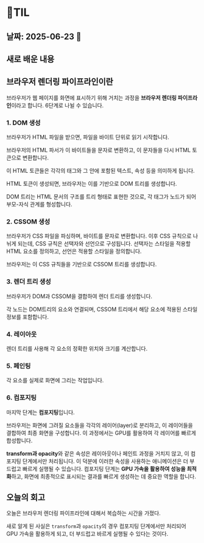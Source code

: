 # 🧾TIL

## 날짜: 2025-06-23 🐣

## 새로 배운 내용

## 브라우저 렌더링 파이프라인이란

브라우저가 웹 페이지를 화면에 표시하기 위해 거치는 과정을 **브라우저 렌더링 파이프라인**이라고 합니다. 6단계로 나뉠 수 있습니다.

### 1. DOM 생성

브라우저가 HTML 파일을 받으면, 파일을 바이트 단위로 읽기 시작합니다.

브라우저의 HTML 파서가 이 바이트들을 문자로 변환하고, 이 문자들을 다시 HTML 토큰으로 변환합니다.

이 HTML 토큰들은 각각의 태그와 그 안에 포함된 텍스트, 속성 등을 의미하게 됩니다.

HTML 토큰이 생성되면, 브라우저는 이를 기반으로 DOM 트리를 생성합니다.

DOM 트리는 HTML 문서의 구조를 트리 형태로 표현한 것으로, 각 태그가 노드가 되어 부모-자식 관계를 형성합니다.

### 2. CSSOM 생성

브라우저가 CSS 파일을 파싱하며, 바이트를 문자로 변환합니다. 이후 CSS 규칙으로 나뉘게 되는데, CSS 규칙은 선택자와 선언으로 구성됩니다. 선택자는 스타일을 적용할 HTML 요소를 정의하고, 선언은 적용할 스타일을 정의합니다.

브라우저는 이 CSS 규칙들을 기반으로 CSSOM 트리를 생성합니다.

### 3. 렌더 트리 생성

브라우저가 DOM과 CSSOM을 결합하여 렌더 트리를 생성합니다.

각 노드는 DOM트리의 요소와 연결되며, CSSOM 트리에서 해당 요소에 적용된 스타일 정보를 포함합니다.

### 4. 레이아웃

렌더 트리를 사용해 각 요소의 정확한 위치와 크기를 계산합니다.

### 5. 페인팅

각 요소를 실제로 화면에 그리는 작업입니다.

### 6. 컴포지팅

마지막 단계는 **컴포지팅**입니다.

브라우저는 화면에 그려질 요소들을 각각의 레이어(layer)로 분리하고, 이 레이어들을 결합하여 최종 화면을 구성합니다. 이 과정에서는 GPU를 활용하여 각 레이어를 빠르게 합성합니다.

**transform과 opacity**와 같은 속성은 레이아웃이나 페인트 과정을 거치지 않고, 이 컴포지팅 단계에서만 처리됩니다. 이 덕분에 이러한 속성을 사용하는 애니메이션은 더 부드럽고 빠르게 실행될 수 있습니다. 컴포지팅 단계는 **GPU 가속을 활용하여 성능을 최적화**하고, 화면에 최종적으로 표시되는 결과를 빠르게 생성하는 데 중요한 역할을 합니다.

## 오늘의 회고

오늘은 브라우저 렌더링 파이프라인에 대해서 복습하는 시간을 가졌다.

새로 알게 된 사실은 `transform`과 `opacity`의 경우 컴포지팅 단계에서만 처리되어 GPU 가속을 활용하게 되고, 더 부드럽고 바르게 실행될 수 있다는 것이다.
